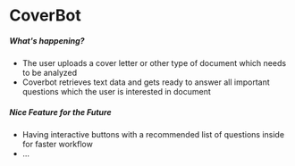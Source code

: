 # CoverBot
##### What's happening?
* The user uploads a cover letter or other type of document which needs to be analyzed
* Coverbot retrieves text data and gets ready to answer all important questions which the user is interested in document
##### Nice Feature for the Future 
* Having interactive buttons with a recommended list of questions inside for faster workflow
* ...
 
